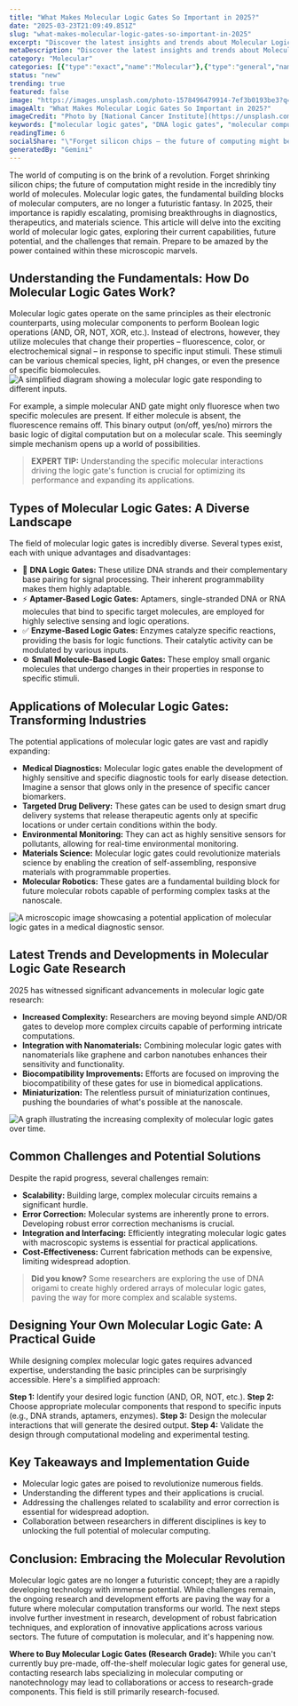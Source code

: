 ```yaml
---
title: "What Makes Molecular Logic Gates So Important in 2025?"
date: "2025-03-23T21:09:49.851Z"
slug: "what-makes-molecular-logic-gates-so-important-in-2025"
excerpt: "Discover the latest insights and trends about Molecular Logic Gates. This comprehensive guide covers everything you need to know about Molecular Logic Gates in 2025."
metaDescription: "Discover the latest insights and trends about Molecular Logic Gates. This comprehensive guide covers everything you need to know about Molecular Logic Gate..."
category: "Molecular"
categories: [{"type":"exact","name":"Molecular"},{"type":"general","name":"Nanotechnology"},{"type":"medium","name":"Biotechnology"},{"type":"specific","name":"Biosensors"},{"type":"niche","name":"DNA Computing"}]
status: "new"
trending: true
featured: false
image: "https://images.unsplash.com/photo-1578496479914-7ef3b0193be3?q=85&w=1200&fit=max&fm=webp&auto=compress"
imageAlt: "What Makes Molecular Logic Gates So Important in 2025?"
imageCredit: "Photo by [National Cancer Institute](https://unsplash.com/@nci) on Unsplash"
keywords: ["molecular logic gates", "DNA logic gates", "molecular computing", "logic gates in nanotechnology", "applications of molecular logic gates", "buy molecular logic gates", "molecular logic gate design", "molecular logic gate research", "how do molecular logic gates work?", "types of molecular logic gates"]
readingTime: 6
socialShare: "\"Forget silicon chips – the future of computing might be molecular!  Molecular logic gates are poised to revolutionize diagnostics, therapeutics, and beyond.\""
generatedBy: "Gemini"
---
```




The world of computing is on the brink of a revolution.  Forget shrinking silicon chips; the future of computation might reside in the incredibly tiny world of molecules. Molecular logic gates, the fundamental building blocks of molecular computers, are no longer a futuristic fantasy.  In 2025, their importance is rapidly escalating, promising breakthroughs in diagnostics, therapeutics, and materials science. This article will delve into the exciting world of molecular logic gates, exploring their current capabilities, future potential, and the challenges that remain.  Prepare to be amazed by the power contained within these microscopic marvels.

## Understanding the Fundamentals: How Do Molecular Logic Gates Work?

Molecular logic gates operate on the same principles as their electronic counterparts, using molecular components to perform Boolean logic operations (AND, OR, NOT, XOR, etc.).  Instead of electrons, however, they utilize molecules that change their properties – fluorescence, color, or electrochemical signal – in response to specific input stimuli. These stimuli can be various chemical species, light, pH changes, or even the presence of specific biomolecules.  ![A simplified diagram showing a molecular logic gate responding to different inputs.](https://images.unsplash.com/photo-1451187580459-43490279c0fa?q=85&w=1200&fit=max&fm=webp&auto=compress)

For example, a simple molecular AND gate might only fluoresce when two specific molecules are present. If either molecule is absent, the fluorescence remains off. This binary output (on/off, yes/no) mirrors the basic logic of digital computation but on a molecular scale.  This seemingly simple mechanism opens up a world of possibilities.

> **EXPERT TIP:** Understanding the specific molecular interactions driving the logic gate's function is crucial for optimizing its performance and expanding its applications.

## Types of Molecular Logic Gates: A Diverse Landscape

The field of molecular logic gates is incredibly diverse.  Several types exist, each with unique advantages and disadvantages:

* 🔑 **DNA Logic Gates:**  These utilize DNA strands and their complementary base pairing for signal processing.  Their inherent programmability makes them highly adaptable.
* ⚡ **Aptamer-Based Logic Gates:**  Aptamers, single-stranded DNA or RNA molecules that bind to specific target molecules, are employed for highly selective sensing and logic operations.
* ✅ **Enzyme-Based Logic Gates:**  Enzymes catalyze specific reactions, providing the basis for logic functions. Their catalytic activity can be modulated by various inputs.
* ⚙️ **Small Molecule-Based Logic Gates:**  These employ small organic molecules that undergo changes in their properties in response to specific stimuli.

## Applications of Molecular Logic Gates:  Transforming Industries

The potential applications of molecular logic gates are vast and rapidly expanding:

* **Medical Diagnostics:**  Molecular logic gates enable the development of highly sensitive and specific diagnostic tools for early disease detection. Imagine a sensor that glows only in the presence of specific cancer biomarkers.
* **Targeted Drug Delivery:**  These gates can be used to design smart drug delivery systems that release therapeutic agents only at specific locations or under certain conditions within the body.
* **Environmental Monitoring:**  They can act as highly sensitive sensors for pollutants, allowing for real-time environmental monitoring.
* **Materials Science:**  Molecular logic gates could revolutionize materials science by enabling the creation of self-assembling, responsive materials with programmable properties.
* **Molecular Robotics:**  These gates are a fundamental building block for future molecular robots capable of performing complex tasks at the nanoscale.

![A microscopic image showcasing a potential application of molecular logic gates in a medical diagnostic sensor.](https://images.unsplash.com/photo-1484417894907-623942c8ee29?q=85&w=1200&fit=max&fm=webp&auto=compress)

## Latest Trends and Developments in Molecular Logic Gate Research

2025 has witnessed significant advancements in molecular logic gate research:

* **Increased Complexity:**  Researchers are moving beyond simple AND/OR gates to develop more complex circuits capable of performing intricate computations.
* **Integration with Nanomaterials:**  Combining molecular logic gates with nanomaterials like graphene and carbon nanotubes enhances their sensitivity and functionality.
* **Biocompatibility Improvements:**  Efforts are focused on improving the biocompatibility of these gates for use in biomedical applications.
* **Miniaturization:**  The relentless pursuit of miniaturization continues, pushing the boundaries of what's possible at the nanoscale.

![A graph illustrating the increasing complexity of molecular logic gates over time.](https://images.unsplash.com/photo-1517976487492-5750f3195933?q=85&w=1200&fit=max&fm=webp&auto=compress)

## Common Challenges and Potential Solutions

Despite the rapid progress, several challenges remain:

* **Scalability:**  Building large, complex molecular circuits remains a significant hurdle.
* **Error Correction:**  Molecular systems are inherently prone to errors. Developing robust error correction mechanisms is crucial.
* **Integration and Interfacing:**  Efficiently integrating molecular logic gates with macroscopic systems is essential for practical applications.
* **Cost-Effectiveness:**  Current fabrication methods can be expensive, limiting widespread adoption.

> **Did you know?** Some researchers are exploring the use of DNA origami to create highly ordered arrays of molecular logic gates, paving the way for more complex and scalable systems.

## Designing Your Own Molecular Logic Gate: A Practical Guide

While designing complex molecular logic gates requires advanced expertise, understanding the basic principles can be surprisingly accessible. Here's a simplified approach:

**Step 1:** Identify your desired logic function (AND, OR, NOT, etc.).
**Step 2:** Choose appropriate molecular components that respond to specific inputs (e.g., DNA strands, aptamers, enzymes).
**Step 3:** Design the molecular interactions that will generate the desired output.
**Step 4:**  Validate the design through computational modeling and experimental testing.



## Key Takeaways and Implementation Guide

* Molecular logic gates are poised to revolutionize numerous fields.
* Understanding the different types and their applications is crucial.
* Addressing the challenges related to scalability and error correction is essential for widespread adoption.
* Collaboration between researchers in different disciplines is key to unlocking the full potential of molecular computing.

## Conclusion: Embracing the Molecular Revolution

Molecular logic gates are no longer a futuristic concept; they are a rapidly developing technology with immense potential.  While challenges remain, the ongoing research and development efforts are paving the way for a future where molecular computation transforms our world.  The next steps involve further investment in research, development of robust fabrication techniques, and exploration of innovative applications across various sectors.  The future of computation is molecular, and it's happening now.

**Where to Buy Molecular Logic Gates (Research Grade):** While you can't currently buy pre-made, off-the-shelf molecular logic gates for general use, contacting research labs specializing in molecular computing or nanotechnology may lead to collaborations or access to research-grade components.  This field is still primarily research-focused.
